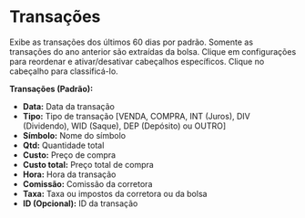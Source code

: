 # **Transações**

Exibe as transações dos últimos 60 dias por padrão. Somente as transações do ano anterior são extraídas da bolsa.
Clique em configurações para reordenar e ativar/desativar cabeçalhos específicos.
Clique no cabeçalho para classificá-lo.

**Transações (Padrão):**
- **Data:** Data da transação
- **Tipo:** Tipo de transação [VENDA, COMPRA, INT (Juros), DIV (Dividendo), WID (Saque), DEP (Depósito) ou OUTRO]
- **Símbolo:** Nome do símbolo
- **Qtd:** Quantidade total
- **Custo:** Preço de compra
- **Custo total:** Preço total de compra
- **Hora:** Hora da transação
- **Comissão:** Comissão da corretora
- **Taxa:** Taxa ou impostos da corretora ou da bolsa
- **ID (Opcional):** ID da transação
